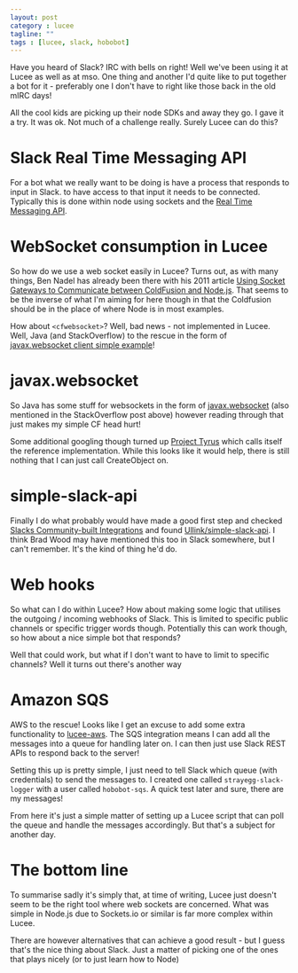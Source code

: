```yaml
---
layout: post
category : lucee
tagline: ""
tags : [lucee, slack, hobobot]
---
```


Have you heard of Slack?  IRC with bells on right!  Well we've been using it at Lucee as well as at mso.  One thing and another I'd quite like to put together a bot for it - preferably one I don't have to right like those back in the old mIRC days!

All the cool kids are picking up their node SDKs and away they go.  I gave it a try.  It was ok.  Not much of a challenge really.  Surely Lucee can do this?

# Slack Real Time Messaging API

For a bot what we really want to be doing is have a process that responds to input in Slack.  to have access to that input it needs to be connected.  Typically this is done within node using sockets and the [Real Time Messaging API](https://api.slack.com/rtm).  

# WebSocket consumption in Lucee

So how do we use a web socket easily in Lucee?  Turns out, as with many things, Ben Nadel has already been there with his 2011 article [Using Socket Gateways to Communicate between ColdFusion and Node.js](http://www.bennadel.com/blog/2173-using-socket-gateways-to-communicate-between-coldfusion-and-node-js.htm). That seems to be the inverse of what I'm aiming for here though in that the Coldfusion should be in the place of where Node is in most examples.

How about `<cfwebsocket>`?  Well, bad news - not implemented in Lucee.  Well, Java (and StackOverflow) to the rescue in the form of [javax.websocket client simple example](http://stackoverflow.com/questions/26452903/javax-websocket-client-simple-example)!

# javax.websocket

So Java has some stuff for websockets in the form of [javax.websocket](https://docs.oracle.com/javaee/7/api/javax/websocket/package-summary.html) (also mentioned in the StackOverflow post above) however reading through that just makes my simple CF head hurt!  

Some additional googling though turned up [Project Tyrus](https://tyrus.java.net/) which calls itself the reference implementation.  While this looks like it would help, there is still nothing that I can just call CreateObject on.

# simple-slack-api

Finally I do what probably would have made a good first step and checked [Slacks Community-built Integrations](https://api.slack.com/community) and found [Ullink/simple-slack-api](https://github.com/Ullink/simple-slack-api).  I think Brad Wood may have mentioned this too in Slack somewhere, but I can't remember.  It's the kind of thing he'd do.

# Web hooks

So what can I do within Lucee?  How about making some logic that utilises the outgoing / incoming webhooks of Slack.  This is limited to specific public channels or specific trigger words though.  Potentially this can work though, so how about a nice simple bot that responds?

Well that could work, but what if I don't want to have to limit to specific channels?  Well it turns out there's another way

# Amazon SQS

AWS to the rescue!  Looks like I get an excuse to add some extra functionality to [lucee-aws](https://github.com/SimonHooker/lucee-aws).  The SQS integration means I can add all the messages into a queue for handling later on.  I can then just use Slack REST APIs to respond back to the server!

Setting this up is pretty simple, I just need to tell Slack which queue (with credentials) to send the messages to.  I created one called `strayegg-slack-logger` with a user called `hobobot-sqs`.  A quick test later and sure, there are my messages!

From here it's just a simple matter of setting up a Lucee script that can poll the queue and handle the messages accordingly.  But that's a subject for another day.

# The bottom line

To summarise sadly it's simply that, at time of writing, Lucee just doesn't seem to be the right tool where web sockets are concerned.  What was simple in Node.js due to Sockets.io or similar is far more complex within Lucee.

There are however alternatives that can achieve a good result - but I guess that's the nice thing about Slack.  Just a matter of picking one of the ones that plays nicely (or to just learn how to Node)
